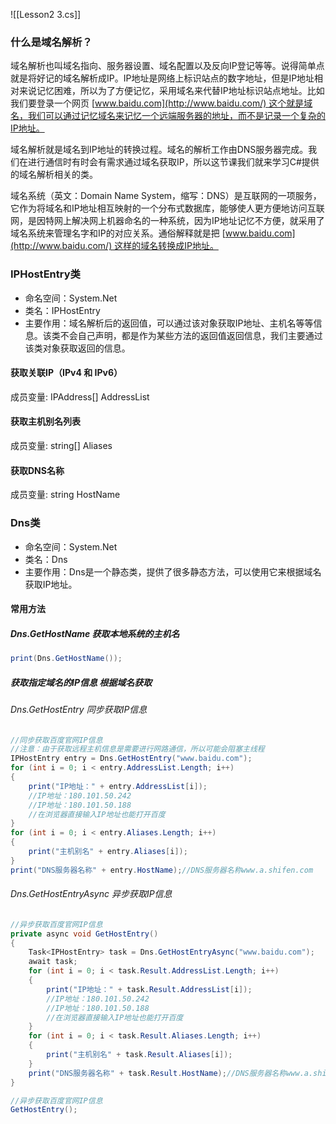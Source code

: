 ![[Lesson2 3.cs]]

### 什么是域名解析？
域名解析也叫域名指向、服务器设置、域名配置以及反向IP登记等等。说得简单点就是将好记的域名解析成IP。IP地址是网络上标识站点的数字地址，但是IP地址相对来说记忆困难，所以为了方便记忆，采用域名来代替IP地址标识站点地址。比如我们要登录一个网页 [www.baidu.com](http://www.baidu.com/) 这个就是域名，我们可以通过记忆域名来记忆一个远端服务器的地址，而不是记录一个复杂的IP地址。

域名解析就是域名到IP地址的转换过程。域名的解析工作由DNS服务器完成。我们在进行通信时有时会有需求通过域名获取IP，所以这节课我们就来学习C#提供的域名解析相关的类。

域名系统（英文：Domain Name System，缩写：DNS）是互联网的一项服务，它作为将域名和IP地址相互映射的一个分布式数据库，能够使人更方便地访问互联网，是因特网上解决网上机器命名的一种系统，因为IP地址记忆不方便，就采用了域名系统来管理名字和IP的对应关系。通俗解释就是把 [www.baidu.com](http://www.baidu.com/) 这样的域名转换成IP地址。

### IPHostEntry类
- 命名空间：System.Net
- 类名：IPHostEntry
- 主要作用：域名解析后的返回值，可以通过该对象获取IP地址、主机名等等信息。该类不会自己声明，都是作为某些方法的返回值返回信息，我们主要通过该类对象获取返回的信息。

#### 获取关联IP（IPv4 和 IPv6）
成员变量: IPAddress[] AddressList
#### 获取主机别名列表
成员变量: string[] Aliases
#### 获取DNS名称
成员变量: string HostName

### Dns类
- 命名空间：System.Net
- 类名：Dns
- 主要作用：Dns是一个静态类，提供了很多静态方法，可以使用它来根据域名获取IP地址。
#### 常用方法
##### Dns.GetHostName 获取本地系统的主机名
```cs
print(Dns.GetHostName());
```

##### 获取指定域名的IP信息 根据域名获取
###### Dns.GetHostEntry 同步获取IP信息
```cs
//同步获取百度官网IP信息
//注意：由于获取远程主机信息是需要进行网路通信，所以可能会阻塞主线程
IPHostEntry entry = Dns.GetHostEntry("www.baidu.com");
for (int i = 0; i < entry.AddressList.Length; i++)
{
    print("IP地址：" + entry.AddressList[i]);
    //IP地址：180.101.50.242
    //IP地址：180.101.50.188
    //在浏览器直接输入IP地址也能打开百度
}
for (int i = 0; i < entry.Aliases.Length; i++)
{
    print("主机别名" + entry.Aliases[i]);
}
print("DNS服务器名称" + entry.HostName);//DNS服务器名称www.a.shifen.com
```
###### Dns.GetHostEntryAsync 异步获取IP信息
```cs
//异步获取百度官网IP信息
private async void GetHostEntry()
{
    Task<IPHostEntry> task = Dns.GetHostEntryAsync("www.baidu.com");
    await task;
    for (int i = 0; i < task.Result.AddressList.Length; i++)
    {
        print("IP地址：" + task.Result.AddressList[i]);
        //IP地址：180.101.50.242
        //IP地址：180.101.50.188
        //在浏览器直接输入IP地址也能打开百度
    }
    for (int i = 0; i < task.Result.Aliases.Length; i++)
    {
        print("主机别名" + task.Result.Aliases[i]);
    }
    print("DNS服务器名称" + task.Result.HostName);//DNS服务器名称www.a.shifen.com
}

//异步获取百度官网IP信息
GetHostEntry();
```